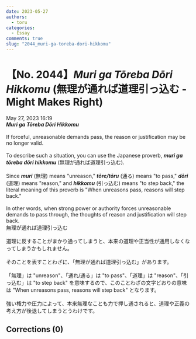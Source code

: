 ```yaml
---
date: 2023-05-27
authors:
  - toru
categories:
  - Essay
comments: true
slug: "2044_muri-ga-toreba-dori-hikkomu"
---
```


# 【No. 2044】<strong><em>Muri ga Tōreba Dōri Hikkomu</strong></em> (無理が通れば道理引っ込む - Might Makes Right)
<div class="date">May 27, 2023 16:19</div>
<div id="post"><div id="body_show_ori">
<strong><em>Muri ga Tōreba Dōri Hikkomu</strong></em><br/><br/>If forceful, unreasonable demands pass, the reason or justification may be no longer valid.<br/><br/>To describe such a situation, you can use the Japanese proverb, <strong><em>muri ga tōreba dōri hikkomu</em></strong> (無理が通れば道理引っ込む).<br/><br/>Since <strong><em>muri</em></strong> (無理) means "unreason," <strong><em>tōre/tōru</em></strong> (通る) means "to pass," <strong><em>dōri</em></strong> (道理) means "reason," and <strong><em>hikkomu</em></strong> (引っ込む) means "to step back," the literal meaning of this proverb is "When unreasons pass, reasons will step back."<br/><br/>In other words, when strong power or authority forces unreasonable demands to pass through, the thoughts of reason and justification will step back.
</div></div>

<!-- more -->

<div id="post_ja"><div id="body_show_mo">
無理が通れば道理引っ込む <br/><br/>道理に反することがまかり通ってしまうと、本来の道理や正当性が通用しなくなってしまうかもしれません。<br/><br/>そのことを表すことわざに、「無理が通れば道理引っ込む」があります。<br/><br/>「無理」は "unreason"、「通れ/通る」は "to pass"、「道理」は "reason"、「引っ込む」は "to step back" を意味するので、このことわざの文字どおりの意味は "When unreasons pass, reasons will step back" となります。<br/><br/>強い権力や圧力によって、本来無理なことも力で押し通されると、道理や正義の考え方が後退してしまうとうわけです。
</div></div>

## Corrections (0)
